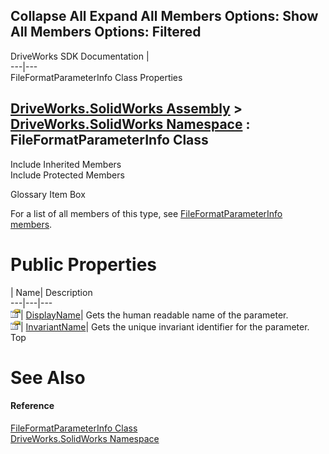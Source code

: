 Collapse All Expand All Members Options: Show All  Members Options: Filtered   
---  
DriveWorks SDK Documentation  |   
---|---  
FileFormatParameterInfo Class Properties   
  
[DriveWorks.SolidWorks Assembly](topic13342.md) > [DriveWorks.SolidWorks Namespace](topic13345.md) : FileFormatParameterInfo Class  
---  
  
Include Inherited Members    
Include Protected Members    


Glossary Item Box

For a list of all members of this type, see [FileFormatParameterInfo members](topic13616.md).

# Public Properties

| Name| Description  
---|---|---  
![Public Property](dotnetimages/publicProperty.gif)| [DisplayName](topic13622.md)| Gets the human readable name of the parameter.   
![Public Property](dotnetimages/publicProperty.gif)| [InvariantName](topic13623.md)| Gets the unique invariant identifier for the parameter.   
Top

# See Also

#### Reference

[FileFormatParameterInfo Class](topic13615.md)   
[DriveWorks.SolidWorks Namespace](topic13345.md)


